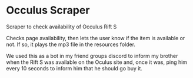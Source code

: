 # Occulus Scraper

Scraper to check availability of Occulus Rift S

Checks page availability, then lets the user know if the item is available or not. If so, it plays the mp3 file in the resources folder.

We used this as a bot in my friend groups discord to inform my brother when the Rift S was available on the Oculus site and, once it was, ping him every 10 seconds to inform him that he should go buy it.
